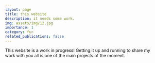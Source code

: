 ```yaml
---
layout: page
title: this website
description: it needs some work.
img: assets/img/12.jpg
importance: 1
category: fun
related_publications: false
---
```


This website is a work in progress! Getting it up and running to share my work with you all is one of the main projects of the moment.